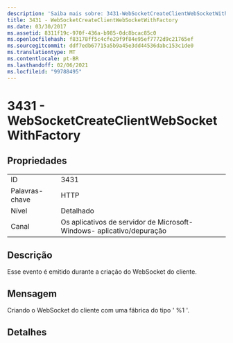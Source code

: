 ```yaml
---
description: 'Saiba mais sobre: 3431-WebSocketCreateClientWebSocketWithFactory'
title: 3431 - WebSocketCreateClientWebSocketWithFactory
ms.date: 03/30/2017
ms.assetid: 8311f19c-970f-436a-b985-0dc8bcac85c0
ms.openlocfilehash: f83178ff5c4cfe29f9f84e95ef7772d9c21765ef
ms.sourcegitcommit: ddf7edb67715a5b9a45e3dd44536dabc153c1de0
ms.translationtype: MT
ms.contentlocale: pt-BR
ms.lasthandoff: 02/06/2021
ms.locfileid: "99788495"
---
```

# <a name="3431---websocketcreateclientwebsocketwithfactory"></a>3431 - WebSocketCreateClientWebSocketWithFactory

## <a name="properties"></a>Propriedades  
  
|||  
|-|-|  
|ID|3431|  
|Palavras-chave|HTTP|  
|Nível|Detalhado|  
|Canal|Os aplicativos de servidor de Microsoft-Windows- aplicativo/depuração|  
  
## <a name="description"></a>Descrição  

 Esse evento é emitido durante a criação do WebSocket do cliente.  
  
## <a name="message"></a>Mensagem  

 Criando o WebSocket do cliente com uma fábrica do tipo ' %1 '.  
  
## <a name="details"></a>Detalhes
